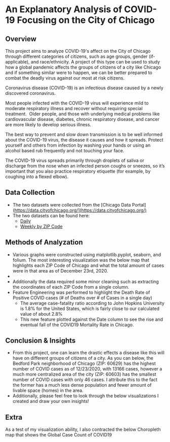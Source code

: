 # An Explanatory Analysis of COVID-19 Focusing on the City of Chicago

## Overview
This project aims to analyze COVID-19's affect on the City of Chicago through different categories of citizens, such as age groups, gender (if-applicable), and race/ethnicity.  A project of this type can be used to study how a global pandemic affects the groups of citizens of a city like Chicago and if something similar were to happen, we can be better prepared to combat the deadly virus against our most at risk citizens.

Coronavirus disease (COVID-19) is an infectious disease caused by a newly discovered coronavirus.

Most people infected with the COVID-19 virus will experience mild to moderate respiratory illness and recover without requiring special treatment.  Older people, and those with underlying medical problems like cardiovascular disease, diabetes, chronic respiratory disease, and cancer are more likely to develop serious illness.

The best way to prevent and slow down transmission is to be well informed about the COVID-19 virus, the disease it causes and how it spreads. Protect yourself and others from infection by washing your hands or using an alcohol based rub frequently and not touching your face.

The COVID-19 virus spreads primarily through droplets of saliva or discharge from the nose when an infected person coughs or sneezes, so it’s important that you also practice respiratory etiquette (for example, by coughing into a flexed elbow).

## Data Collection

* The two datasets were collected from the [Chicago Data Portal] (https://data.cityofchicago.org/](https://data.cityofchicago.org/) 
* The two datasets can be found here:
    * [Daily](https://data.cityofchicago.org/Health-Human-Services/Daily-Chicago-COVID-19-Cases-Deaths-and-Hospitaliz/kxzd-kd6a)
    * [Weekly by ZIP Code](https://data.cityofchicago.org/Health-Human-Services/COVID-19-Cases-Tests-and-Deaths-by-ZIP-Code/yhhz-zm2v/data)

## Methods of Analyzation

* Various graphs were constructed using matplotlib.pyplot, seaborn, and folium.  The most interesting visualization was the below map that highlights each ZIP Code of Chicago and what the total amount of cases were in that area as of December 23rd, 2020.
*
* Additionally the data required some minor cleaning such as extracting the coordinates of each ZIP Code from a single column.
* Feature Engineering was performed to highlight the Death Rate of Positive COVID cases (# of Deaths over # of Cases in a single day)
    * The average case-fatality ratio according to John Hopkins University is 1.8% for the United States, which is fairly close to our calculated value of about 2.8%
    * This new feature plotted against the Date column to see the rise and eventual fall of the COVID19 Mortality Rate in Chicago.

## Conclusion & Insights
* From this project, one can learn the drastic effects a disease like this will have on different groups of citizens of a city.  As you can below, the Bedford Park neighborhood of Chicago (ZIP: 60629) has the highest number of COVID cases as of 12/23/2020, with 13166 cases, however a much more centralized area of the city (ZIP: 60603) has the smallest number of COVID cases with only 46 cases.  I attribute this to the fact the former has a much less dense population and fewer amount of livable space (homes) in the area.
* Additionally, please feel free to look through the below visualizations I created and draw your own insights!







## Extra
As a test of my visualization ability, I also contracted the below Choropleth map that shows the Global Case Count of COVID19
